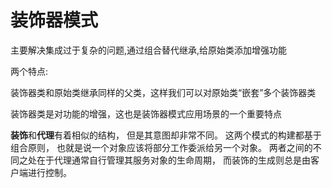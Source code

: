 # 装饰器模式

​主要解决集成过于复杂的问题,通过组合替代继承,给原始类添加增强功能

两个特点:

装饰器类和原始类继承同样的父类，这样我们可以对原始类“嵌套”多个装饰器类

装饰器类是对功能的增强，这也是装饰器模式应用场景的一个重要特点

**装饰**和**代理**有着相似的结构， 但是其意图却非常不同。 这两个模式的构建都基于组合原则， 也就是说一个对象应该将部分工作委派给另一个对象。 两者之间的不同之处在于代理通常自行管理其服务对象的生命周期， 而装饰的生成则总是由客户端进行控制。
